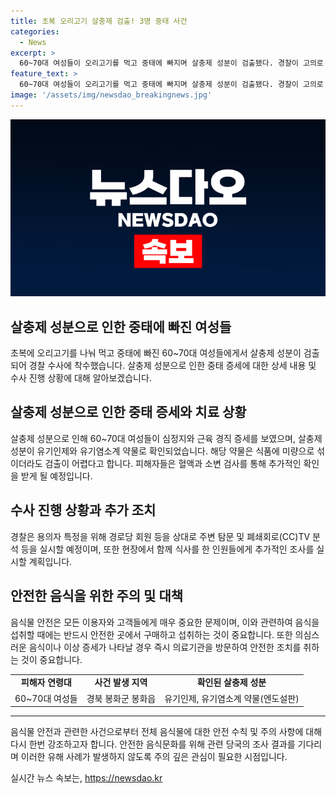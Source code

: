 ```yaml
---
title: 초복 오리고기 살충제 검출! 3명 중태 사건
categories:
  - News
excerpt: >
  60~70대 여성들이 오리고기를 먹고 중태에 빠지며 살충제 성분이 검출됐다. 경찰이 고의로 살충제를 넣은 것으로 보고 수사 중이다. 피해자들은 호흡 마비와 근육 경직 증세를 보이며 의식이 없거나 대화 불가능한 상태다. 치료를 위해 국립과학수사연구원에서 정밀 감정을 요청했고, 용의자 특정을 위해 수사 중이다. (150자)
feature_text: >
  60~70대 여성들이 오리고기를 먹고 중태에 빠지며 살충제 성분이 검출됐다. 경찰이 고의로 살충제를 넣은 것으로 보고 수사 중이다. 피해자들은 호흡 마비와 근육 경직 증세를 보이며 의식이 없거나 대화 불가능한 상태다. 치료를 위해 국립과학수사연구원에서 정밀 감정을 요청했고, 용의자 특정을 위해 수사 중이다. (150자)
image: '/assets/img/newsdao_breakingnews.jpg'
---
```


<p><img src="/assets/img/newsdao_breakingnews.jpg" alt="firstkoreanews 속보" /></p>

<h2 data-ke-size="size26">살충제 성분으로 인한 중태에 빠진 여성들</h2>

<p data-ke-size="size16">초복에 오리고기를 나눠 먹고 중태에 빠진 60~70대 여성들에게서 살충제 성분이 검출되어 경찰 수사에 착수했습니다. 살충제 성분으로 인한 중태 증세에 대한 상세 내용 및 수사 진행 상황에 대해 알아보겠습니다.</p>

<h2 data-ke-size="size24">살충제 성분으로 인한 중태 증세와 치료 상황</h2>

<p data-ke-size="size16">살충제 성분으로 인해 60~70대 여성들이 심정지와 근육 경직 증세를 보였으며, 살충제 성분이 유기인제와 유기염소계 약물로 확인되었습니다. 해당 약물은 식품에 미량으로 섞이더라도 검출이 어렵다고 합니다. 피해자들은 혈액과 소변 검사를 통해 추가적인 확인을 받게 될 예정입니다.</p>

<h2 data-ke-size="size24">수사 진행 상황과 추가 조치</h2>

<p data-ke-size="size16">경찰은 용의자 특정을 위해 경로당 회원 등을 상대로 주변 탐문 및 폐쇄회로(CC)TV 분석 등을 실시할 예정이며, 또한 현장에서 함께 식사를 한 인원들에게 추가적인 조사를 실시할 계획입니다.</p>

<h2 data-ke-size="size24">안전한 음식을 위한 주의 및 대책</h2>

<p data-ke-size="size16">음식물 안전은 모든 이용자와 고객들에게 매우 중요한 문제이며, 이와 관련하여 음식을 섭취할 때에는 반드시 안전한 곳에서 구매하고 섭취하는 것이 중요합니다. 또한 의심스러운 음식이나 이상 증세가 나타날 경우 즉시 의료기관을 방문하여 안전한 조치를 취하는 것이 중요합니다.</p>

<table>
    <tr>
        <td style="text-align: center; height: 17px;"><b>피해자 연령대</b></td>
        <td style="text-align: center; height: 17px;"><b>사건 발생 지역</b></td>
        <td style="text-align: center; height: 17px;"><b>확인된 살충제 성분</b></td>
    </tr>
    <tr>
        <td style="text-align: center; height: 17px;">60~70대 여성들</td>
        <td style="text-align: center; height: 17px;">경북 봉화군 봉화읍</td>
        <td style="text-align: center; height: 17px;">유기인제, 유기염소계 약물(엔도설판)</td>
    </tr>
</table>

<hr>

<p data-ke-size="size16">음식물 안전과 관련한 사건으로부터 전체 음식물에 대한 안전 수칙 및 주의 사항에 대해 다시 한번 강조하고자 합니다. 안전한 음식문화를 위해 관련 당국의 조사 결과를 기다리며 이러한 유해 사례가 발생하지 않도록 주의 깊은 관심이 필요한 시점입니다.</p>
실시간 뉴스 속보는, <a href="https://newsdao.kr" rel="dofollow">https://newsdao.kr</a>


